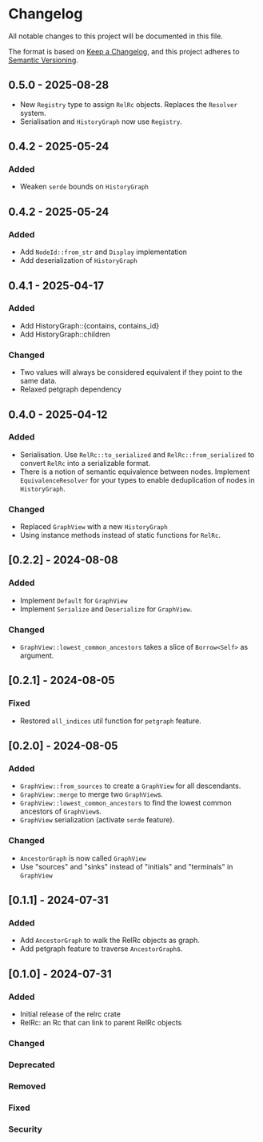 # Changelog

All notable changes to this project will be documented in this file.

The format is based on [Keep a Changelog](https://keepachangelog.com/en/1.0.0/),
and this project adheres to [Semantic Versioning](https://semver.org/spec/v2.0.0.html).

## 0.5.0 - 2025-08-28

- New `Registry` type to assign `RelRc` objects. Replaces the `Resolver` system.
- Serialisation and `HistoryGraph` now use `Registry`.

## 0.4.2 - 2025-05-24

### Added

- Weaken `serde` bounds on `HistoryGraph`

## 0.4.2 - 2025-05-24

### Added

- Add `NodeId::from_str` and `Display` implementation
- Add deserialization of `HistoryGraph`

## 0.4.1 - 2025-04-17

### Added

- Add HistoryGraph::{contains, contains_id}
- Add HistoryGraph::children

### Changed

- Two values will always be considered equivalent if they point to the same data.
- Relaxed petgraph dependency

## 0.4.0 - 2025-04-12

### Added

- Serialisation. Use `RelRc::to_serialized` and `RelRc::from_serialized` to convert `RelRc` into a serializable format.
- There is a notion of semantic equivalence between nodes. Implement `EquivalenceResolver` for your types to enable deduplication of nodes in `HistoryGraph`.

### Changed

- Replaced `GraphView` with a new `HistoryGraph`
- Using instance methods instead of static functions for `RelRc`.

## [0.2.2] - 2024-08-08

### Added

- Implement `Default` for `GraphView`
- Implement `Serialize` and `Deserialize` for `GraphView`.

### Changed

- `GraphView::lowest_common_ancestors` takes a slice of `Borrow<Self>` as argument.

## [0.2.1] - 2024-08-05

### Fixed

- Restored `all_indices` util function for `petgraph` feature.

## [0.2.0] - 2024-08-05

### Added

- `GraphView::from_sources` to create a `GraphView` for all descendants.
- `GraphView::merge` to merge two `GraphView`s.
- `GraphView::lowest_common_ancestors` to find the lowest common ancestors of `GraphView`s.
- `GraphView` serialization (activate `serde` feature).

### Changed

- `AncestorGraph` is now called `GraphView`
- Use "sources" and "sinks" instead of "initials" and "terminals" in `GraphView`

## [0.1.1] - 2024-07-31

### Added

- Add `AncestorGraph` to walk the RelRc objects as graph.
- Add petgraph feature to traverse `AncestorGraph`s.

## [0.1.0] - 2024-07-31

### Added

- Initial release of the relrc crate
- RelRc: an Rc that can link to parent RelRc objects

### Changed

### Deprecated

### Removed

### Fixed

### Security

